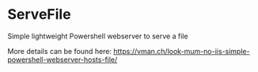 # ServeFile
Simple lightweight Powershell webserver to serve a file

More details can be found here: https://vman.ch/look-mum-no-iis-simple-powershell-webserver-hosts-file/
